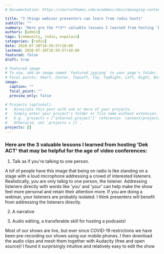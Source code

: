 ```yaml
---
# Documentation: https://sourcethemes.com/academic/docs/managing-content/

title: "3 things webinar presentors can learn from radio hosts"
subtitle: ""
summary: "Here are the **3** valuable lessons I learned from hosting 'Dek ACT'...."
authors: [admin]
tags: [community, radio, expalain]
categories: [radio]
date: 2020-07-30T18:59:57+10:00
lastmod: 2020-07-30T18:59:57+10:00
featured: false
draft: true

# Featured image
# To use, add an image named `featured.jpg/png` to your page's folder.
# Focal points: Smart, Center, TopLeft, Top, TopRight, Left, Right, BottomLeft, Bottom, BottomRight.
image:
  caption: ""
  focal_point: ""
  preview_only: false

# Projects (optional).
#   Associate this post with one or more of your projects.
#   Simply enter your project's folder or file name without extension.
#   E.g. `projects = ["internal-project"]` references `content/project/deep-learning/index.md`.
#   Otherwise, set `projects = []`.
projects: []
---
```


### Here are the **3** valuable lessons I learned from hosting 'Dek ACT' that may be helpful for the age of video conferences:

1. Talk as if you're talking to one person.

A lof of people have this image that being on radio is like standing on a stage with a loud microphone addressing a crowd of interested listeners. Realistically, you are only talkig to one person, the listener. Addressing listeners directly with words like 'you' and 'your' can help make the show feel more personal and retain their attention more. If you are doing a webinar, your listeners are probably isolated. I think presenters will benefit from addressing the listeners directly. 

2. A narrative 


3. Audio editing, a transferable skill for hosting a podcasts!

Most of our shows are live, but ever since COVID-19 restrictions we have been pre-recording our shows using our mobile phones. I then download the audio clips and mesh them together with Audacity (free and open source)! I found it surprisingly intuitive and relatively easy to edit the show   